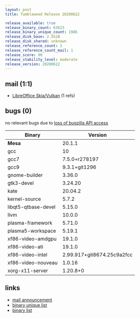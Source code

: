 ```yaml
---
layout: post
title: Tumbleweed Release 20200622

release_available: true
release_binary_count: 63623
release_binary_unique_count: 1986
release_disk_base: 2.5GiB
release_disk_shared: unknown
release_reference_count: 1
release_reference_count_mail: 1
release_score: 80
release_stability_level: moderate
release_version: 20200622
---
```


## mail (1:1)

- [LibreOffice Skia/Vulkan](https://lists.opensuse.org/opensuse-factory/2020-06/msg00279.html) (1 refs)

## bugs (0)

<!--more-->

no relevant bugs due to [loss of bugzilla API access](https://bugzilla.opensuse.org/show_bug.cgi?id=1157722)

Binary | Version
--- | ---
**Mesa** | 20.1.1
gcc | 10
gcc7 | 7.5.0+r278197
gcc9 | 9.3.1+git1296
gnome-builder | 3.36.0
gtk3-devel | 3.24.20
kate | 20.04.2
kernel-source | 5.7.2
libqt5-qtbase-devel | 5.15.0
llvm | 10.0.0
plasma-framework | 5.71.0
plasma5-workspace | 5.19.1
xf86-video-amdgpu | 19.1.0
xf86-video-ati | 19.1.0
xf86-video-intel | 2.99.917+git8674.25c9a2fcc
xf86-video-nouveau | 1.0.16
xorg-x11-server | 1.20.8+0

## links

- [mail announcement](https://lists.opensuse.org/opensuse-factory/2020-06/msg00277.html)
- [binary unique list](http://download.opensuse.org/history/20200622/rpm.unique.list)
- [binary list](http://download.opensuse.org/history/20200622/rpm.list)
